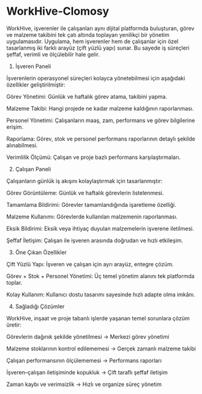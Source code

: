 # WorkHive-Clomosy

WorkHive, işverenler ile çalışanları aynı dijital platformda buluşturan, görev ve malzeme takibini tek çatı altında toplayan yenilikçi bir yönetim uygulamasıdır. Uygulama, hem işverenler hem de çalışanlar için özel tasarlanmış iki farklı arayüz (çift yüzlü yapı) sunar. Bu sayede iş süreçleri şeffaf, verimli ve ölçülebilir hale gelir.

1. İşveren Paneli

İşverenlerin operasyonel süreçleri kolayca yönetebilmesi için aşağıdaki özellikler geliştirilmiştir:

Görev Yönetimi: Günlük ve haftalık görev atama, takibini yapma.

Malzeme Takibi: Hangi projede ne kadar malzeme kaldığının raporlanması.

Personel Yönetimi: Çalışanların maaş, zam, performans ve görev bilgilerine erişim.

Raporlama: Görev, stok ve personel performans raporlarının detaylı şekilde alınabilmesi.

Verimlilik Ölçümü: Çalışan ve proje bazlı performans karşılaştırmaları.

2. Çalışan Paneli

Çalışanların günlük iş akışını kolaylaştırmak için tasarlanmıştır:

Görev Görüntüleme: Günlük ve haftalık görevlerin listelenmesi.

Tamamlama Bildirimi: Görevler tamamlandığında işaretleme özelliği.

Malzeme Kullanımı: Görevlerde kullanılan malzemenin raporlanması.

Eksik Bildirimi: Eksik veya ihtiyaç duyulan malzemelerin işverene iletilmesi.

Şeffaf İletişim: Çalışan ile işveren arasında doğrudan ve hızlı etkileşim.

3. Öne Çıkan Özellikler

Çift Yüzlü Yapı: İşveren ve çalışan için ayrı arayüz, entegre çözüm.

Görev + Stok + Personel Yönetimi: Üç temel yönetim alanını tek platformda toplar.

Kolay Kullanım: Kullanıcı dostu tasarımı sayesinde hızlı adapte olma imkânı.

4. Sağladığı Çözümler

WorkHive, inşaat ve proje tabanlı işlerde yaşanan temel sorunlara çözüm üretir:

Görevlerin dağınık şekilde yönetilmesi → Merkezi görev yönetimi

Malzeme stoklarının kontrol edilememesi → Gerçek zamanlı malzeme takibi

Çalışan performansının ölçülememesi → Performans raporları

İşveren–çalışan iletişiminde kopukluk → Çift taraflı şeffaf iletişim

Zaman kaybı ve verimsizlik → Hızlı ve organize süreç yönetim
